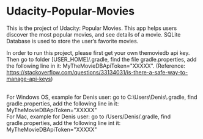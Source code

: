 # Udacity-Popular-Movies

This is the project of Udacity: Popular Movies. This app helps users discover the most popular movies, and see details of a movie. SQLite Database is used to store the user’s favorite movies.

In order to run this project, please first get your own themoviedb api key. Then go to folder [USER_HOME]/.gradle, find the file gradle.properties, add the following line in it: MyTheMovieDBApiToken="XXXXX". (Reference: https://stackoverflow.com/questions/33134031/is-there-a-safe-way-to-manage-api-keys)

<br/>
For Windows OS, example for Denis user:
go to C:\Users\Denis\.gradle, find gradle.properties, add the following line in it: MyTheMovieDBApiToken="XXXXX"

<br/>
For Mac, example for Denis user:
go to /Users/Denis/.gradle, find gradle.properties, add the following line int it: MyTheMovieDBApiToken="XXXXX"
